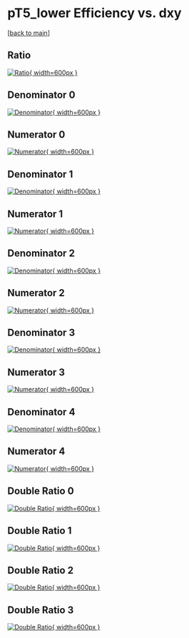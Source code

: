 # pT5_lower Efficiency vs. dxy

[[back to main](./)]



## Ratio

[![Ratio](../mtv/var/pT5_lower_base_0_0_eff_dxy.png){ width=600px }](../mtv/var/pT5_lower_base_0_0_eff_dxy.pdf)

## Denominator 0

[![Denominator](../mtv/den/pT5_lower_base_0_0_eff_dxy_den0.png){ width=600px }](../mtv/den/pT5_lower_base_0_0_eff_dxy_den0.pdf)

## Numerator 0

[![Numerator](../mtv/num/pT5_lower_base_0_0_eff_dxy_num0.png){ width=600px }](../mtv/num/pT5_lower_base_0_0_eff_dxy_num0.pdf)

## Denominator 1

[![Denominator](../mtv/den/pT5_lower_base_0_0_eff_dxy_den1.png){ width=600px }](../mtv/den/pT5_lower_base_0_0_eff_dxy_den1.pdf)

## Numerator 1

[![Numerator](../mtv/num/pT5_lower_base_0_0_eff_dxy_num1.png){ width=600px }](../mtv/num/pT5_lower_base_0_0_eff_dxy_num1.pdf)

## Denominator 2

[![Denominator](../mtv/den/pT5_lower_base_0_0_eff_dxy_den2.png){ width=600px }](../mtv/den/pT5_lower_base_0_0_eff_dxy_den2.pdf)

## Numerator 2

[![Numerator](../mtv/num/pT5_lower_base_0_0_eff_dxy_num2.png){ width=600px }](../mtv/num/pT5_lower_base_0_0_eff_dxy_num2.pdf)

## Denominator 3

[![Denominator](../mtv/den/pT5_lower_base_0_0_eff_dxy_den3.png){ width=600px }](../mtv/den/pT5_lower_base_0_0_eff_dxy_den3.pdf)

## Numerator 3

[![Numerator](../mtv/num/pT5_lower_base_0_0_eff_dxy_num3.png){ width=600px }](../mtv/num/pT5_lower_base_0_0_eff_dxy_num3.pdf)

## Denominator 4

[![Denominator](../mtv/den/pT5_lower_base_0_0_eff_dxy_den4.png){ width=600px }](../mtv/den/pT5_lower_base_0_0_eff_dxy_den4.pdf)

## Numerator 4

[![Numerator](../mtv/num/pT5_lower_base_0_0_eff_dxy_num4.png){ width=600px }](../mtv/num/pT5_lower_base_0_0_eff_dxy_num4.pdf)

## Double Ratio 0

[![Double Ratio](../mtv/ratio/pT5_lower_base_0_0_eff_dxy_ratio0.png){ width=600px }](../mtv/ratio/pT5_lower_base_0_0_eff_dxy_ratio0.pdf)

## Double Ratio 1

[![Double Ratio](../mtv/ratio/pT5_lower_base_0_0_eff_dxy_ratio1.png){ width=600px }](../mtv/ratio/pT5_lower_base_0_0_eff_dxy_ratio1.pdf)

## Double Ratio 2

[![Double Ratio](../mtv/ratio/pT5_lower_base_0_0_eff_dxy_ratio2.png){ width=600px }](../mtv/ratio/pT5_lower_base_0_0_eff_dxy_ratio2.pdf)

## Double Ratio 3

[![Double Ratio](../mtv/ratio/pT5_lower_base_0_0_eff_dxy_ratio3.png){ width=600px }](../mtv/ratio/pT5_lower_base_0_0_eff_dxy_ratio3.pdf)

